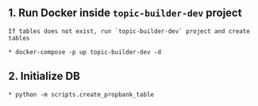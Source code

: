## 1. Run Docker inside `topic-builder-dev` project

    If tables does not exist, run `topic-builder-dev` project and create tables

    * docker-compose -p up topic-builder-dev -d

## 2. Initialize DB

    * python -m scripts.create_propbank_table
